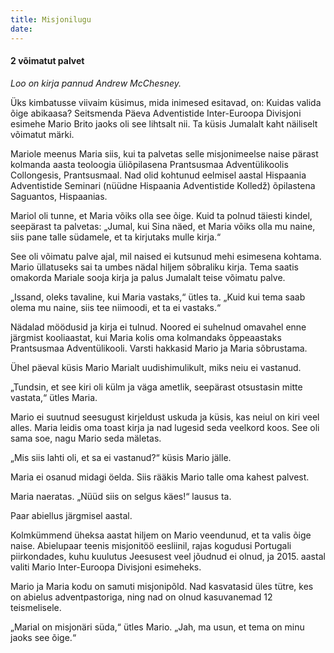 ```yaml
---
title: Misjonilugu
date:
---
```


#### 2 võimatut palvet

_Loo on kirja pannud Andrew McChesney._

Üks kimbatusse viivaim küsimus, mida inimesed esitavad, on: Kuidas valida õige abikaasa? Seitsmenda Päeva Adventistide Inter-Euroopa Divisjoni esimehe Mario Brito jaoks oli see lihtsalt nii. Ta küsis Jumalalt kaht näiliselt võimatut märki.

Mariole meenus Maria siis, kui ta palvetas selle misjonimeelse naise pärast kolmanda aasta teoloogia üliõpilasena Prantsusmaa Adventülikoolis Collongesis, Prantsusmaal. Nad olid kohtunud eelmisel aastal Hispaania Adventistide Seminari (nüüdne Hispaania Adventistide Kolledž) õpilastena Saguantos, Hispaanias.

Mariol oli tunne, et Maria võiks olla see õige. Kuid ta polnud täiesti kindel, seepärast ta palvetas: „Jumal, kui Sina näed, et Maria võiks olla mu naine, siis pane talle südamele, et ta kirjutaks mulle kirja.“

See oli võimatu palve ajal, mil naised ei kutsunud mehi esimesena kohtama.
Mario üllatuseks sai ta umbes nädal hiljem sõbraliku kirja. Tema saatis omakorda Mariale sooja kirja ja palus Jumalalt teise võimatu palve.

„Issand, oleks tavaline, kui Maria vastaks,“ ütles ta. „Kuid kui tema saab olema mu naine, siis tee niimoodi, et ta ei vastaks.“

Nädalad möödusid ja kirja ei tulnud. Noored ei suhelnud omavahel enne järgmist kooliaastat, kui Maria kolis oma kolmandaks õppeaastaks Prantsusmaa Adventülikooli. Varsti hakkasid Mario ja Maria sõbrustama.

Ühel päeval küsis Mario Marialt uudishimulikult, miks neiu ei vastanud.

„Tundsin, et see kiri oli külm ja väga ametlik, seepärast otsustasin mitte vastata,“ ütles Maria.

Mario ei suutnud seesugust kirjeldust uskuda ja küsis, kas neiul on kiri veel alles. Maria leidis oma toast kirja ja nad lugesid seda veelkord koos. See oli sama soe, nagu Mario seda mäletas.

„Mis siis lahti oli, et sa ei vastanud?“ küsis Mario jälle.

Maria ei osanud midagi öelda. Siis rääkis Mario talle oma kahest palvest.

Maria naeratas. „Nüüd siis on selgus käes!“ lausus ta.

Paar abiellus järgmisel aastal.

Kolmkümmend üheksa aastat hiljem on Mario veendunud, et ta valis õige naise. Abielupaar teenis misjonitöö eesliinil, rajas kogudusi Portugali piirkondades, kuhu kuulutus Jeesusest veel jõudnud ei olnud, ja 2015. aastal valiti Mario Inter-Euroopa Divisjoni esimeheks.

Mario ja Maria kodu on samuti misjonipõld. Nad kasvatasid üles tütre, kes on abielus adventpastoriga, ning nad on olnud kasuvanemad 12 teismelisele.

„Marial on misjonäri süda,“ ütles Mario. „Jah, ma usun, et tema on minu jaoks see õige.“
